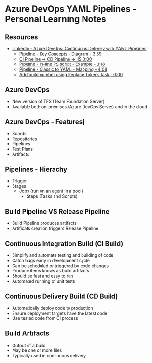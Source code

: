 # Azure DevOps YAML Pipelines - Personal Learning Notes

## Resources
- [LinkedIn - Azure DevOps: Continuous Delivery with YAML Pipelines](https://www.linkedin.com/learning/azure-devops-continuous-delivery-with-yaml-pipelines/)
  - [Pipeline - Key Concepts - Diagram - 3:39](https://www.linkedin.com/learning/azure-devops-continuous-delivery-with-yaml-pipelines/azure-pipelines-core-concepts?autoplay=true&resume=false)
  - [CI Pipeline -> CD Pipeline -> IIS 0:00](https://www.linkedin.com/learning/azure-devops-continuous-delivery-with-yaml-pipelines/continuous-integration-pipelines?autoplay=true&resume=false)
  - [Pipeline - In-line PS script - Example - 3:18](https://www.linkedin.com/learning/azure-devops-continuous-delivery-with-yaml-pipelines/yaml-pipeline-basics?autoplay=true&resume=false)  
  - [Pipeline - Classic to YAML - Mapping - 4:08](https://www.linkedin.com/learning/azure-devops-continuous-delivery-with-yaml-pipelines/yaml-pipeline-basics?autoplay=true&resume=false)
  - [Add build number using Replace Tokens task - 0:00](https://www.linkedin.com/learning/azure-devops-continuous-delivery-with-yaml-pipelines/customizing-the-workflow?autoSkip=true&autoplay=true&resume=false)

## Azure DevOps
- New version of TFS (Team Foundation Server)
- Available both on-premises (Azure DevOps Server) and in the cloud

## Azure DevOps - Features]
- Boards
- Repositories
- Pipelines
- Test Plans
- Artifacts

## Pipelines - Hierachy
- Trigger
- Stages
  - Jobs (run on an agent in  a pool)
    - Steps (Tasks and Scripts)

## Build Pipeline VS Release Pipeline
- Build Pipeline produces artifacts
- Artificats creation triggers Release Pipeline

## Continuous Integration Build (CI Build)
- Simplify and automate testing and building of code
- Catch bugs early in development cycle
- Can be scheduled or triggered by code changes
- Produce items knows as build artifacts
- Should be fast and easy to run
- Automated running of unit tests

## Continuous Delivery Build (CD Build)
- Automatically deploy code to production
- Ensure deployment targets have the latest code
- Use tested code from CI process

## Build Artifacts
- Output of a build
- May be one or more files
- Typically used in continuous delivery

